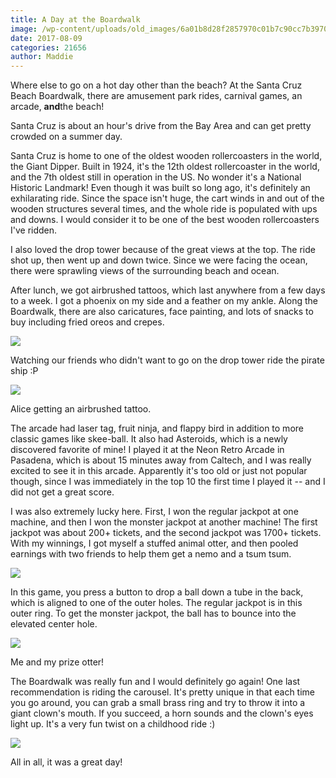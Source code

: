 ```yaml
---
title: A Day at the Boardwalk
image: /wp-content/uploads/old_images/6a01b8d28f2857970c01b7c90cc7b3970b-pi.jpg
date: 2017-08-09
categories: 21656
author: Maddie
---
```


Where else to go on a hot day other than the beach? At the Santa Cruz Beach Boardwalk, there are amusement park rides, carnival games, an arcade, **and**the beach!

Santa Cruz is about an hour's drive from the Bay Area and can get pretty crowded on a summer day.

Santa Cruz is home to one of the oldest wooden rollercoasters in the world, the Giant Dipper. Built in 1924, it's the 12th oldest rollercoaster in the world, and the 7th oldest still in operation in the US. No wonder it's a National Historic Landmark! Even though it was built so long ago, it's definitely an exhilarating ride. Since the space isn't huge, the cart winds in and out of the wooden structures several times, and the whole ride is populated with ups and downs. I would consider it to be one of the best wooden rollercoasters I've ridden.

I also loved the drop tower because of the great views at the top. The ride shot up, then went up and down twice. Since we were facing the ocean, there were sprawling views of the surrounding beach and ocean.

After lunch, we got airbrushed tattoos, which last anywhere from a few days to a week. I got a phoenix on my side and a feather on my ankle. Along the Boardwalk, there are also caricatures, face painting, and lots of snacks to buy including fried oreos and crepes.


![](/old_images/6a01b8d28f2857970c01b8d2971255970c-pi.jpg)

Watching our friends who didn't want to go on the drop tower ride the pirate ship :P


![](/old_images/6a01b8d28f2857970c01bb09affff2970d-pi.jpg)

Alice getting an airbrushed tattoo.

The arcade had laser tag, fruit ninja, and flappy bird in addition to more classic games like skee-ball. It also had Asteroids, which is a newly discovered favorite of mine! I played it at the Neon Retro Arcade in Pasadena, which is about 15 minutes away from Caltech, and I was really excited to see it in this arcade. Apparently it's too old or just not popular though, since I was immediately in the top 10 the first time I played it -- and I did not get a great score.

I was also extremely lucky here. First, I won the regular jackpot at one machine, and then I won the monster jackpot at another machine! The first jackpot was about 200+ tickets, and the second jackpot was 1700+ tickets. With my winnings, I got myself a stuffed animal otter, and then pooled earnings with two friends to help them get a nemo and a tsum tsum.


![](/old_images/6a01b8d28f2857970c01b7c90cc6a9970b-pi.jpg)

In this game, you press a button to drop a ball down a tube in the back, which is aligned to one of the outer holes. The regular jackpot is in this outer ring. To get the monster jackpot, the ball has to bounce into the elevated center hole.


![](/old_images/6a01b8d28f2857970c01b8d2971338970c-pi.jpg)

Me and my prize otter!

The Boardwalk was really fun and I would definitely go again! One last recommendation is riding the carousel. It's pretty unique in that each time you go around, you can grab a small brass ring and try to throw it into a giant clown's mouth. If you succeed, a horn sounds and the clown's eyes light up. It's a very fun twist on a childhood ride :)


![](/old_images/6a01b8d28f2857970c01b8d29713b2970c-pi.jpg)

All in all, it was a great day!

